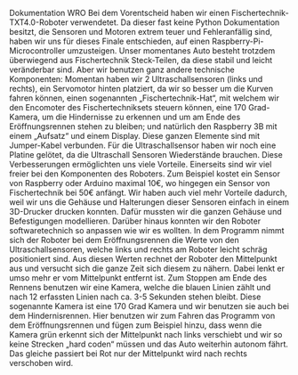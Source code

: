 Dokumentation WRO 
Bei dem Vorentscheid haben wir einen Fischertechnik-TXT4.0-Roboter verwendetet. Da dieser fast keine Python Dokumentation besitzt, die Sensoren und Motoren extrem teuer und Fehleranfällig sind, haben wir uns für dieses Finale entschieden, auf einen Raspberry-Pi-Microcontroller umzusteigen. Unser momentanes Auto besteht trotzdem überwiegend aus Fischertechnik Steck-Teilen, da diese stabil und leicht veränderbar sind. Aber wir benutzen ganz andere technische Komponenten: Momentan haben wir 2 Ultraschallsensoren (links und rechts), ein Servomotor hinten platziert, da wir so besser um die Kurven fahren können, einen sogenannten „Fischertechnik-Hat“, mit welchem wir den Encomoter des Fischertechniksets steuern können, eine 170 Grad-Kamera, um die Hindernisse zu erkennen und um am Ende des Eröffnungsrennen stehen zu bleiben; und natürlich den Raspberry 3B mit einem „Aufsatz“ und einem Display. Diese ganzen Elemente sind mit Jumper-Kabel verbunden. Für die Ultraschallsensor haben wir noch eine Platine gelötet, da die Ultraschall Sensoren Wiederstände brauchen. Diese Verbesserungen ermöglichten uns viele Vorteile. Einerseits sind wir viel freier bei den Komponenten des Roboters. Zum Beispiel kostet ein Sensor von Raspberry oder Arduino maximal 10€, wo hingegen ein Sensor von Fischertechnik bei 50€ anfängt. Wir haben auch viel mehr Vorteile dadurch, weil wir uns die Gehäuse und Halterungen dieser Sensoren einfach in einem 3D-Drucker drucken konnten. Dafür mussten wir die ganzen Gehäuse und Befestigungen modellieren. Darüber hinaus konnten wir den Roboter softwaretechnich so anpassen wie wir es wollten. In dem Programm nimmt sich der Roboter bei dem Eröffnungsrennen die Werte von den Ultraschallsensoren, welche links und rechts am Roboter leicht schräg positioniert sind. Aus diesen Werten rechnet der Roboter den Mittelpunkt aus und versucht sich die ganze Zeit sich diesem zu nähern. Dabei lenkt er umso mehr er vom Mittelpunkt entfernt ist. Zum Stoppen am Ende des Rennens benutzen wir eine Kamera, welche die blauen Linien zählt und nach 12 erfassten Linien nach ca. 3-5 Sekunden stehen bleibt. Diese sogenannte Kamera ist eine 170 Grad Kamera und wir benutzen sie auch bei dem Hindernisrennen. Hier benutzen wir zum Fahren das Programm von dem Eröffnungsrennen und fügen zum Beispiel hinzu, dass wenn die Kamera grün erkennt sich der Mittelpunkt nach links verschiebt und wir so keine Strecken „hard coden“ müssen und das Auto weiterhin autonom fährt. Das gleiche passiert bei Rot nur der Mittelpunkt wird nach rechts verschoben wird. 
